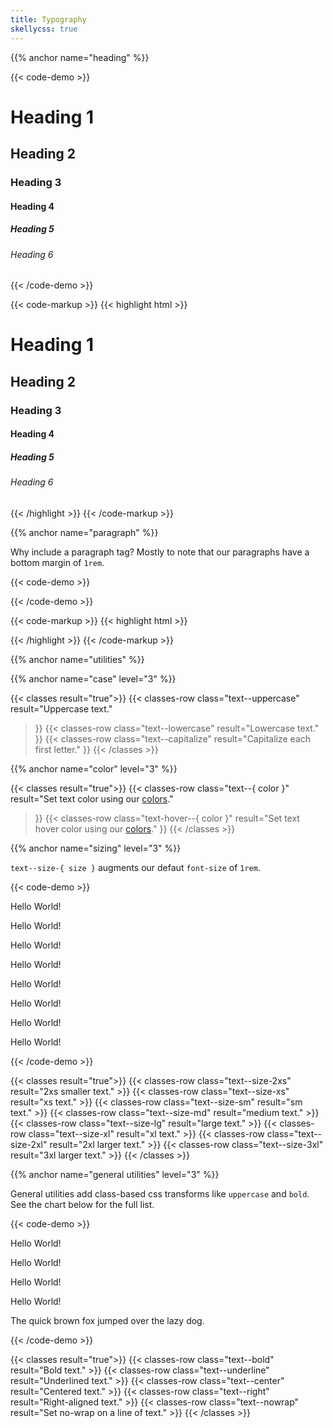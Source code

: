 ```yaml
---
title: Typography
skellycss: true
---
```


{{% anchor name="heading" %}}

{{< code-demo >}}
<h1>Heading 1</h1>
<h2>Heading 2</h2>
<h3>Heading 3</h3>
<h4>Heading 4</h4>
<h5>Heading 5</h5>
<h6>Heading 6</h6>
{{< /code-demo >}}

{{< code-markup >}}
{{< highlight html >}}
<h1>Heading 1</h1>
<h2>Heading 2</h2>
<h3>Heading 3</h3>
<h4>Heading 4</h4>
<h5>Heading 5</h5>
<h6>Heading 6</h6>
{{< /highlight >}}
{{< /code-markup >}} 


{{% anchor name="paragraph" %}}

Why include a paragraph tag? Mostly to note that our paragraphs have a bottom margin of `1rem`.

{{< code-demo >}}
<p class="skeleton" data-lines="3"></p>
{{< /code-demo >}}

{{< code-markup >}}
{{< highlight html >}}
<p></p>
{{< /highlight >}}
{{< /code-markup >}} 

{{% anchor name="utilities" %}}

{{% anchor name="case" level="3" %}}

{{< classes result="true">}}
{{< classes-row 
  class="text--uppercase" 
  result="Uppercase text." 
>}}
{{< classes-row 
  class="text--lowercase" 
  result="Lowercase text." 
>}}
{{< classes-row 
  class="text--capitalize" 
  result="Capitalize each first letter." 
>}}
{{< /classes >}}

{{% anchor name="color" level="3" %}}

{{< classes result="true">}}
{{< classes-row 
  class="text--{ color }" 
  result="Set text color using our [colors](link)." 
>}}
{{< classes-row 
  class="text-hover--{ color }" 
  result="Set text hover color using our [colors](link)." 
>}}
{{< /classes >}}

{{% anchor name="sizing" level="3" %}}

`text--size-{ size }` augments our defaut `font-size` of `1rem`.

{{< code-demo >}}
<p class="text--size-2xs">Hello World!</p>
<p class="text--size-xs">Hello World!</p>
<p class="text--size-sm">Hello World!</p>
<p class="text--size-md">Hello World!</p>
<p class="text--size-lg">Hello World!</p>
<p class="text--size-xl">Hello World!</p>
<p class="text--size-2xl">Hello World!</p>
<p class="text--size-3xl">Hello World!</p>
{{< /code-demo >}}

{{< classes result="true">}}
{{< classes-row class="text--size-2xs" result="2xs smaller text." >}}
{{< classes-row class="text--size-xs" result="xs text." >}}
{{< classes-row class="text--size-sm" result="sm text." >}}
{{< classes-row class="text--size-md" result="medium text." >}}
{{< classes-row class="text--size-lg" result="large text." >}}
{{< classes-row class="text--size-xl" result="xl text." >}}
{{< classes-row class="text--size-2xl" result="2xl larger text." >}}
{{< classes-row class="text--size-3xl" result="3xl larger text." >}}
{{< /classes >}}


{{% anchor name="general utilities" level="3" %}}

General utilities add class-based css transforms like `uppercase` and `bold`. See the chart below for the full list.

{{< code-demo >}}
<p class="text--bold">Hello World!</p>
<p class="text--underline">Hello World!</p>
<p class="text--center">Hello World!</p>
<p class="text--right">Hello World!</p>
<p class="text--nowrap">The quick brown fox jumped over the lazy dog.</p>
{{< /code-demo >}}
   
{{< classes result="true">}}
{{< classes-row class="text--bold" result="Bold text." >}}
{{< classes-row class="text--underline" result="Underlined text." >}}
{{< classes-row class="text--center" result="Centered text." >}}
{{< classes-row class="text--right" result="Right-aligned text." >}}
{{< classes-row class="text--nowrap" result="Set no-wrap on a line of text." >}}
{{< /classes >}}
